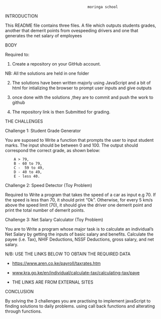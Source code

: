                                           moringa school
INTRODUCTION



This README file contains three files. A file which outputs students grades, another that demerit points from ovespeeding drivers and one that generates the net salary of employees

BODY


Required to:


1. Create a repository on your GitHub account. 

NB: All the solutions are held in one folder

2. The solutions have been written majorly using JavaScript and a bit of html for intializing the browser to prompt user inputs and give outputs

3. once done with the solutions ,they are to commit and push the work to github 

4. The repository link is then Submitted  for grading.



THE CHALLENGES

Challenge 1: Student Grade Generator 

 You are suposed to Write a function that prompts the user to input student marks. The input should be between 0 and 100. The output should correspond the correct grade, as shown below: 

        A > 79, 
        B - 60 to 79, 
        C -  59 to 49,
        D - 40 to 49, 
        E - less 40.

 

Challenge 2: Speed Detector (Toy Problem)


Required to Write a program that takes the speed of a car as input e.g 70. If the speed is less than 70, it should print “Ok”. Otherwise, for every 5 km/s above the speed limit (70), it should give the driver one demerit point and print the total number of demerit points.

Challenge 3: Net Salary Calculator (Toy Problem)

You are to Write a program whose major task is to calculate an individual’s Net Salary by getting the inputs of basic salary and benefits. Calculate the payee (i.e. Tax), NHIF Deductions, NSSF Deductions, gross salary, and net salary. 

N/B: USE THE LINKS BELOW TO OBTAIN THE REQUIRED DATA
- https://www.aren.co.ke/payroll/taxrates.htm

- www.kra.go.ke/en/individual/calculate-tax/calculating-tax/paye
- THE LINKS ARE FROM EXTERNAL SITES

CONCLUSION

By solving the 3 challenges you are practising to implement javaScript to finding solutions to daily problems. using call back functions and alterating through functions.

